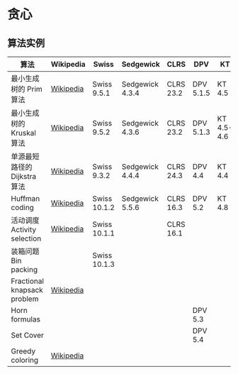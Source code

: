 # 贪心

## 算法实例

| 算法 | Wikipedia | Swiss | Sedgewick | CLRS | DPV | KT |
| --- | --- | --- | --- | --- | --- | --- |
| 最小生成树的 Prim 算法 | [Wikipedia](https://en.wikipedia.org/wiki/Prim%27s_algorithm) | Swiss 9.5.1 | Sedgewick 4.3.4 | CLRS 23.2 | DPV 5.1.5 | KT 4.5 |
| 最小生成树的 Kruskal 算法 | [Wikipedia](https://en.wikipedia.org/wiki/Kruskal%27s_algorithm) | Swiss 9.5.2 | Sedgewick 4.3.6 | CLRS 23.2 | DPV 5.1.3 | KT 4.5-4.6 |
| 单源最短路径的 Dijkstra 算法 | [Wikipedia](https://en.wikipedia.org/wiki/Dijkstra%27s_algorithm) | Swiss 9.3.2 | Sedgewick 4.4.4 | CLRS 24.3 | DPV 4.4 | KT 4.4 |
| Huffman coding | [Wikipedia](https://en.wikipedia.org/wiki/Huffman_coding) | Swiss 10.1.2 | Sedgewick 5.5.6 | CLRS 16.3 | DPV 5.2 | KT 4.8 |
| 活动调度 Activity selection | [Wikipedia](https://en.wikipedia.org/wiki/Activity_selection_problem) | Swiss 10.1.1 | | CLRS 16.1 | | |
| 装箱问题 Bin packing | | Swiss 10.1.3 | | | | |
| Fractional knapsack problem | [Wikipedia](https://en.wikipedia.org/wiki/Continuous_knapsack_problem) | | | | | |
| Horn formulas | | | | | DPV 5.3 | |
| Set Cover | | | | | DPV 5.4 | |
| Greedy coloring | [Wikipedia](https://en.wikipedia.org/wiki/Greedy_coloring) | | | | | | |
